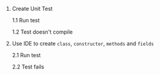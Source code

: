 1. Create Unit Test
   
   1.1 Run test 
   
   1.2 Test doesn't compile
   
2. Use IDE to create `class`, `constructor`, `methods` and `fields`

   2.1 Run test
   
   2.2 Test fails